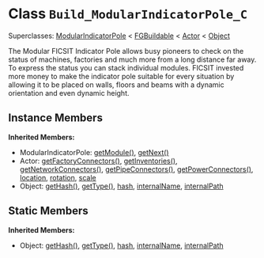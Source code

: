 # Class <code>Build_ModularIndicatorPole_C</code>

Superclasses: <a href="ModularIndicatorPole.md">ModularIndicatorPole</a> < <a href="FGBuildable.md">FGBuildable</a> < <a href="Actor.md">Actor</a> < <a href="Object.md">Object</a>

The Modular FICSIT Indicator Pole allows busy pioneers to check on the status of machines, factories and much more from a long distance far away. To express the status you can stack individual modules. FICSIT invested more money to make the indicator pole suitable for every situation by allowing it to be placed on walls, floors and beams with a dynamic orientation and even dynamic height.
## Instance Members
<b>Inherited Members:</b>
- ModularIndicatorPole: <a href="ModularIndicatorPole.md#getModule">getModule()</a>, <a href="ModularIndicatorPole.md#getNext">getNext()</a>
- Actor: <a href="Actor.md#getFactoryConnectors">getFactoryConnectors()</a>, <a href="Actor.md#getInventories">getInventories()</a>, <a href="Actor.md#getNetworkConnectors">getNetworkConnectors()</a>, <a href="Actor.md#getPipeConnectors">getPipeConnectors()</a>, <a href="Actor.md#getPowerConnectors">getPowerConnectors()</a>, <a href="Actor.md#location">location</a>, <a href="Actor.md#rotation">rotation</a>, <a href="Actor.md#scale">scale</a>
- Object: <a href="Object.md#getHash">getHash()</a>, <a href="Object.md#getType">getType()</a>, <a href="Object.md#hash">hash</a>, <a href="Object.md#internalName">internalName</a>, <a href="Object.md#internalPath">internalPath</a>
## Static Members
<b>Inherited Members:</b>
- Object: <a href="Object.md#getHash">getHash()</a>, <a href="Object.md#getType">getType()</a>, <a href="Object.md#hash">hash</a>, <a href="Object.md#internalName">internalName</a>, <a href="Object.md#internalPath">internalPath</a>